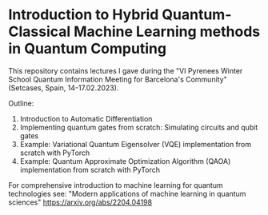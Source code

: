 # Introduction to Hybrid Quantum-Classical Machine Learning methods in Quantum Computing

This repository contains lectures I gave during the
"VI Pyrenees Winter School Quantum Information Meeting for Barcelona's Community" (Setcases, Spain, 14-17.02.2023).

Outline:
1. Introduction to Automatic Differentiation
2. Implementing quantum gates from scratch: Simulating circuits and qubit gates
3. Example: Variational Quantum Eigensolver (VQE) implementation from scratch with PyTorch
4. Example: Quantum Approximate Optimization Algorithm (QAOA) implementation from scratch with PyTorch


For comprehensive introduction to machine learning for quantum technologies see:
"Modern applications of machine learning in quantum sciences" https://arxiv.org/abs/2204.04198
